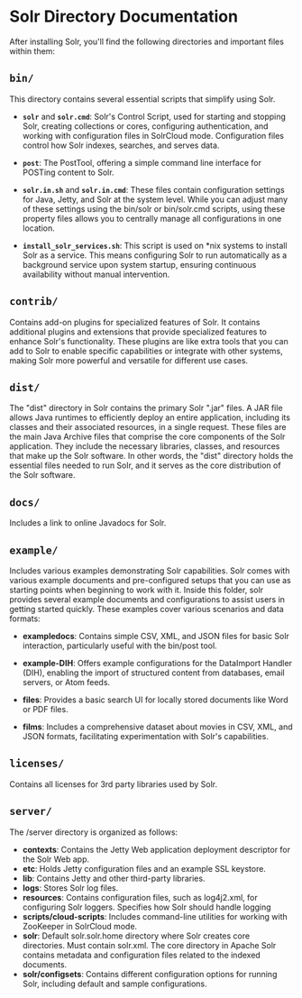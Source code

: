 # Solr Directory Documentation

After installing Solr, you'll find the following directories and important files within them:

## `bin/`

This directory contains several essential scripts that simplify using Solr.

- **`solr`** and **`solr.cmd`**: Solr's Control Script, used for starting and stopping Solr, creating collections or cores, configuring authentication, and working with configuration files in SolrCloud mode. Configuration files control how Solr indexes, searches, and serves data. 

- **`post`**: The PostTool, offering a simple command line interface for POSTing content to Solr.

- **`solr.in.sh`** and **`solr.in.cmd`**: These files contain configuration settings for Java, Jetty, and Solr at the system level. While you can adjust many of these settings using the bin/solr or bin/solr.cmd scripts, using these property files allows you to centrally manage all configurations in one location.

- **`install_solr_services.sh`**: This script is used on *nix systems to install Solr as a service. This means configuring Solr to run automatically as a background service upon system startup, ensuring continuous availability without manual intervention.

## `contrib/`

Contains add-on plugins for specialized features of Solr. It contains additional plugins and extensions that provide specialized features to enhance Solr's functionality. These plugins are like extra tools that you can add to Solr to enable specific capabilities or integrate with other systems, making Solr more powerful and versatile for different use cases.

## `dist/`

The "dist" directory in Solr contains the primary Solr ".jar" files. A JAR file allows Java runtimes to efficiently deploy an entire application, including its classes and their associated resources, in a single request. These files are the main Java Archive files that comprise the core components of the Solr application. They include the necessary libraries, classes, and resources that make up the Solr software. In other words, the "dist" directory holds the essential files needed to run Solr, and it serves as the core distribution of the Solr software.

## `docs/`

Includes a link to online Javadocs for Solr.

## `example/`

Includes various examples demonstrating Solr capabilities. Solr comes with various example documents and pre-configured setups that you can use as starting points when beginning to work with it.
Inside this folder, solr provides several example documents and configurations to assist users in getting started quickly. These examples cover various scenarios and data formats:

- **exampledocs**: Contains simple CSV, XML, and JSON files for basic Solr interaction, particularly useful with the bin/post tool.

- **example-DIH**: Offers example configurations for the DataImport Handler (DIH), enabling the import of structured content from databases, email servers, or Atom feeds.

- **files**: Provides a basic search UI for locally stored documents like Word or PDF files.

- **films**: Includes a comprehensive dataset about movies in CSV, XML, and JSON formats, facilitating experimentation with Solr's capabilities.

## `licenses/`

Contains all licenses for 3rd party libraries used by Solr.

## `server/`


The /server directory is organized as follows:

- **contexts**: Contains the Jetty Web application deployment descriptor for the Solr Web app.
- **etc**: Holds Jetty configuration files and an example SSL keystore.
- **lib**: Contains Jetty and other third-party libraries.
- **logs**: Stores Solr log files.
- **resources**: Contains configuration files, such as log4j2.xml, for configuring Solr loggers. Specifies how Solr should handle logging
- **scripts/cloud-scripts**: Includes command-line utilities for working with ZooKeeper in SolrCloud mode.
- **solr**: Default solr.solr.home directory where Solr creates core directories. Must contain solr.xml. The core directory in Apache Solr contains metadata and configuration files related to the indexed documents. 
- **solr/configsets**: Contains different configuration options for running Solr, including default and sample configurations.

